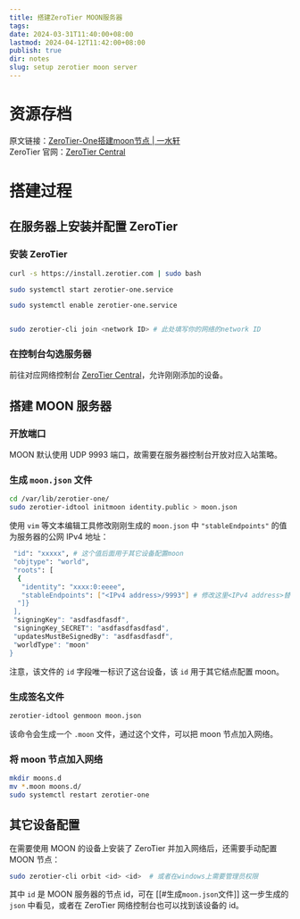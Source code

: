 ```yaml
---
title: 搭建ZeroTier MOON服务器
tags: 
date: 2024-03-31T11:40:00+08:00
lastmod: 2024-04-12T11:42:00+08:00
publish: true
dir: notes
slug: setup zerotier moon server
---
```


# 资源存档

原文链接：[ZeroTier-One搭建moon节点 | 一水轩](https://www.tpfuture.top/views/linux/net/ZerotierOneAddMoon.html)  
ZeroTier 官网：[ZeroTier Central](https://my.zerotier.com/)

# 搭建过程

## 在服务器上安装并配置 ZeroTier

### 安装 ZeroTier

```sh
curl -s https://install.zerotier.com | sudo bash

sudo systemctl start zerotier-one.service

sudo systemctl enable zerotier-one.service


sudo zerotier-cli join <network ID> # 此处填写你的网络的network ID
```

### 在控制台勾选服务器

前往对应网络控制台 [ZeroTier Central](https://my.zerotier.com/)，允许刚刚添加的设备。  


## 搭建 MOON 服务器

### 开放端口

MOON 默认使用 UDP 9993 端口，故需要在服务器控制台开放对应入站策略。

### 生成 `moon.json` 文件

```sh
cd /var/lib/zerotier-one/
sudo zerotier-idtool initmoon identity.public > moon.json
```

使用 `vim` 等文本编辑工具修改刚刚生成的 `moon.json` 中 `"stableEndpoints"` 的值为服务器的公网 IPv4 地址：

```sh {hl_lines=["
 "id": "xxxxx", # 这个值后面用于其它设备配置moon
 "objtype": "world",
 "roots": [
  {
   "identity": "xxxx:0:eeee",
   "stableEndpoints": ["<IPv4 address>/9993"] # 修改这里<IPv4 address>替换为公网地址
  "]}
 ],
 "signingKey": "asdfasdfasdf",
 "signingKey_SECRET": "asdfasdfasdfasd",
 "updatesMustBeSignedBy": "asdfasdfasdf",
 "worldType": "moon"
}
```

注意，该文件的 `id` 字段唯一标识了这台设备，该 `id` 用于其它结点配置 moon。

### 生成签名文件

```sh
zerotier-idtool genmoon moon.json
```

该命令会生成一个 `.moon` 文件，通过这个文件，可以把 moon 节点加入网络。

### 将 moon 节点加入网络

``` sh
mkdir moons.d
mv *.moon moons.d/
sudo systemctl restart zerotier-one
```

## 其它设备配置

在需要使用 MOON 的设备上安装了 ZeroTier 并加入网络后，还需要手动配置 MOON 节点：

``` sh
sudo zerotier-cli orbit <id> <id>  # 或者在windows上需要管理员权限
```

其中 `id` 是 MOON 服务器的节点 id，可在 [[#生成`moon.json`文件]] 这一步生成的 `json` 中看见，或者在 ZeroTier 网络控制台也可以找到该设备的 id。
